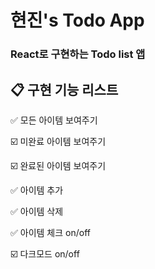 # 현진's Todo App

### React로 구현하는 Todo list 앱

## 📋 구현 기능 리스트

✅ 모든 아이템 보여주기

☑️ 미완료 아이템 보여주기

☑️ 완료된 아이템 보여주기

✅ 아이템 추가

✅ 아이템 삭제

✅ 아이템 체크 on/off

☑️ 다크모드 on/off
